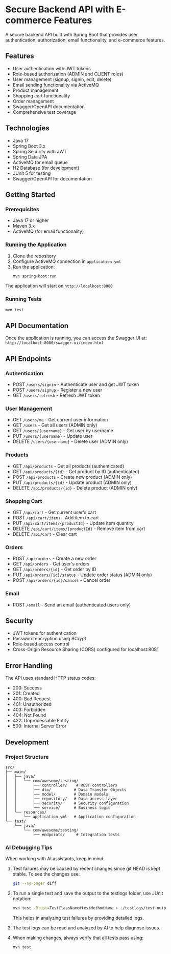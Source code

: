 # Secure Backend API with E-commerce Features

A secure backend API built with Spring Boot that provides user authentication, authorization, email functionality, and e-commerce features.

## Features

- User authentication with JWT tokens
- Role-based authorization (ADMIN and CLIENT roles)
- User management (signup, signin, edit, delete)
- Email sending functionality via ActiveMQ
- Product management
- Shopping cart functionality
- Order management
- Swagger/OpenAPI documentation
- Comprehensive test coverage

## Technologies

- Java 17
- Spring Boot 3.x
- Spring Security with JWT
- Spring Data JPA
- ActiveMQ for email queue
- H2 Database (for development)
- JUnit 5 for testing
- Swagger/OpenAPI for documentation

## Getting Started

### Prerequisites

- Java 17 or higher
- Maven 3.x
- ActiveMQ (for email functionality)

### Running the Application

1. Clone the repository
2. Configure ActiveMQ connection in `application.yml`
3. Run the application:
   ```bash
   mvn spring-boot:run
   ```

The application will start on `http://localhost:8080`

### Running Tests

```bash
mvn test
```

## API Documentation

Once the application is running, you can access the Swagger UI at:
`http://localhost:8080/swagger-ui/index.html`

## API Endpoints

### Authentication
- POST `/users/signin` - Authenticate user and get JWT token
- POST `/users/signup` - Register a new user
- GET `/users/refresh` - Refresh JWT token

### User Management
- GET `/users/me` - Get current user information
- GET `/users` - Get all users (ADMIN only)
- GET `/users/{username}` - Get user by username
- PUT `/users/{username}` - Update user
- DELETE `/users/{username}` - Delete user (ADMIN only)

### Products
- GET `/api/products` - Get all products (authenticated)
- GET `/api/products/{id}` - Get product by ID (authenticated)
- POST `/api/products` - Create new product (ADMIN only)
- PUT `/api/products/{id}` - Update product (ADMIN only)
- DELETE `/api/products/{id}` - Delete product (ADMIN only)

### Shopping Cart
- GET `/api/cart` - Get current user's cart
- POST `/api/cart/items` - Add item to cart
- PUT `/api/cart/items/{productId}` - Update item quantity
- DELETE `/api/cart/items/{productId}` - Remove item from cart
- DELETE `/api/cart` - Clear cart

### Orders
- POST `/api/orders` - Create a new order
- GET `/api/orders` - Get user's orders
- GET `/api/orders/{id}` - Get order by ID
- PUT `/api/orders/{id}/status` - Update order status (ADMIN only)
- POST `/api/orders/{id}/cancel` - Cancel order

### Email
- POST `/email` - Send an email (authenticated users only)

## Security

- JWT tokens for authentication
- Password encryption using BCrypt
- Role-based access control
- Cross-Origin Resource Sharing (CORS) configured for localhost:8081

## Error Handling

The API uses standard HTTP status codes:
- 200: Success
- 201: Created
- 400: Bad Request
- 401: Unauthorized
- 403: Forbidden
- 404: Not Found
- 422: Unprocessable Entity
- 500: Internal Server Error

## Development

### Project Structure

```
src/
├── main/
│   ├── java/
│   │   └── com/awesome/testing/
│   │       ├── controller/    # REST controllers
│   │       ├── dto/          # Data Transfer Objects
│   │       ├── model/        # Domain models
│   │       ├── repository/   # Data access layer
│   │       ├── security/     # Security configuration
│   │       └── service/      # Business logic
│   └── resources/
│       └── application.yml   # Application configuration
└── test/
    └── java/
        └── com/awesome/testing/
            └── endpoints/     # Integration tests
```

### AI Debugging Tips

When working with AI assistants, keep in mind:

1. Test failures may be caused by recent changes since git HEAD is kept stable. To see the changes use:
   ```bash
   git --no-pager diff
   ```

2. To run a single test and save the output to the testlogs folder, use JUnit notation:
   ```bash
   mvn test -Dtest=TestClassName#testMethodName > ./testlogs/test-output.log
   ```
   This helps in analyzing test failures by providing detailed logs.

3. The test logs can be read and analyzed by AI to help diagnose issues.

4. When making changes, always verify that all tests pass using:
   ```bash
   mvn test
   ```
